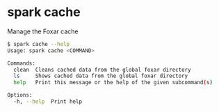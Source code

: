 # spark cache

Manage the Foxar cache

```bash
$ spark cache --help
Usage: spark cache <COMMAND>

Commands:
  clean  Cleans cached data from the global foxar directory
  ls     Shows cached data from the global foxar directory
  help   Print this message or the help of the given subcommand(s)

Options:
  -h, --help  Print help
```
